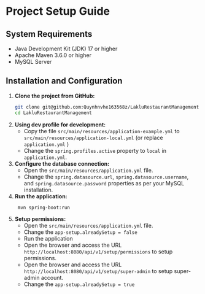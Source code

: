 # Project Setup Guide

## System Requirements
- Java Development Kit (JDK) 17 or higher
- Apache Maven 3.6.0 or higher
- MySQL Server

## Installation and Configuration
1. **Clone the project from GitHub:**
   ```sh
   git clone git@github.com:Quynhnvhe163568z/LakluRestaurantManagement.git
   cd LakluRestaurantManagement
    ```
2. **Using dev profile for development:**
    - Copy the file `src/main/resources/application-example.yml` to `src/main/resources/application-local.yml` (or replace `application.yml` )
    - Change the `spring.profiles.active` property to `local` in `application.yml`.
3. **Configure the database connection:**
   - Open the `src/main/resources/application.yml` file.
   - Change the `spring.datasource.url`, `spring.datasource.username`, and `spring.datasource.password` properties as per your MySQL installation.
4. **Run the application:**
   ```sh
    mvn spring-boot:run
    ```
5. **Setup permissions:**
    - Open the `src/main/resources/application.yml` file.
    - Change the `app-setup.alreadySetup = false`
    - Run the application
    - Open the browser and access the URL `http://localhost:8080/api/v1/setup/permissions` to setup permissions.
    - Open the browser and access the URL `http://localhost:8080/api/v1/setup/super-admin` to setup super-admin account.
    - Change the `app-setup.alreadySetup = true`


